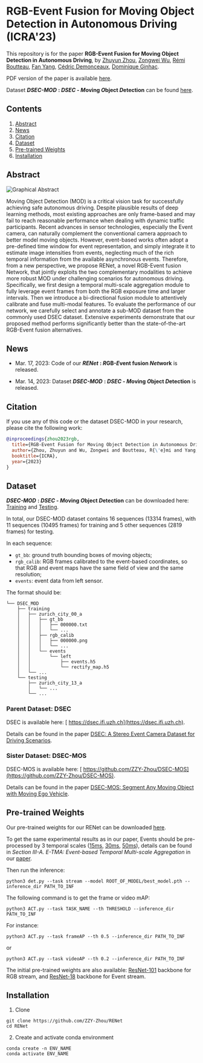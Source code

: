 # RGB-Event Fusion for Moving Object Detection in Autonomous Driving (ICRA'23)

This repository is for the paper **RGB-Event Fusion for Moving Object Detection in Autonomous Driving**, by
[Zhuyun Zhou](https://scholar.google.com/citations?user=sXolUXMAAAAJ&hl=en&oi=ao),
[Zongwei Wu](https://scholar.google.com/citations?user=3QSALjX498QC&hl=en&oi=ao),
[Rémi Boutteau](https://scholar.google.com/citations?user=U-SrcPkAAAAJ&hl=en&oi=ao),
[Fan Yang](https://scholar.google.com/citations?user=GNQHje8AAAAJ&hl=en&oi=ao),
[Cédric Demonceaux](https://scholar.google.com/citations?user=CCvaUR4AAAAJ&hl=en&oi=ao),
[Dominique Ginhac](https://scholar.google.com/citations?user=fkdCT5kAAAAJ&hl=en&oi=ao).

PDF version of the paper is available [here](https://arxiv.org/abs/2209.08323).

Dataset ***DSEC-MOD*** **: ***DSEC*** - ***M***oving ***O***bject ***D***etection** can be found [here](#dataset).



## Contents

1. [Abstract](#abstract)
2. [News](#news)
3. [Citation](#citation)
4. [Dataset](#dataset)
5. [Pre-trained Weights](#pre-trained-weights)
6. [Installation](#installation)



## Abstract

![Graphical Abstract](https://user-images.githubusercontent.com/114169266/231510781-d7a185fb-a121-42e7-a0a7-2b12c8d15cf7.png)



Moving Object Detection (MOD) is a critical vision task for successfully achieving safe autonomous driving. Despite plausible results of deep learning methods, most existing approaches are only frame-based and may fail to reach reasonable performance when dealing with dynamic traffic participants. Recent advances in sensor technologies, especially the Event camera, can naturally complement the conventional camera approach to better model moving objects. However, event-based works often adopt a pre-defined time window for event representation, and simply integrate it to estimate image intensities from events, neglecting much of the rich temporal information from the available asynchronous events. Therefore, from a new perspective, we propose RENet, a novel RGB-Event fusion Network, that jointly exploits the two complementary modalities to achieve more robust MOD under challenging scenarios for autonomous driving. Specifically, we first design a temporal multi-scale aggregation module to fully leverage event frames from both the RGB exposure time and larger intervals. Then we introduce a bi-directional fusion module to attentively calibrate and fuse multi-modal features. To evaluate the performance of our network, we carefully select and annotate a sub-MOD dataset from the commonly used DSEC dataset. Extensive experiments demonstrate that our proposed method performs significantly better than the state-of-the-art RGB-Event fusion alternatives.



## News

* Mar. 17, 2023: Code of our ***RENet*** **: ***R***GB-***E***vent fusion ***Net***work** is released.

* Mar. 14, 2023: Dataset ***DSEC-MOD*** **: ***DSEC*** - ***M***oving ***O***bject ***D***etection** is released.



## Citation

If you use any of this code or the dataset DSEC-MOD in your research, please cite the following work:



```BibTeX
@inproceedings{zhou2023rgb,
  title={RGB-Event Fusion for Moving Object Detection in Autonomous Driving},
  author={Zhou, Zhuyun and Wu, Zongwei and Boutteau, R{\'e}mi and Yang, Fan and Demonceaux, C{\'e}dric and Ginhac, Dominique},
  booktitle={ICRA},
  year={2023}
}
```







## Dataset

***DSEC-MOD*** **: ***DSEC*** - ***M***oving ***O***bject ***D***etection** can be downloaded here: [Training](https://drive.google.com/file/d/1Yi1sdp3OIHSg3EplwJsEFHNF5-_dmBO5/view?usp=sharing) and [Testing](https://drive.google.com/file/d/1A7YcmY4s0X2Db2gi_Xt1rhNt-8mRXJ2f/view?usp=sharing).

In total, our DSEC-MOD dataset contains 16 sequences (13314 frames), with 11 sequences (10495 frames) for training and 5 other sequences (2819 frames) for testing.

In each sequence:
* `gt_bb`: ground truth bounding boxes of moving objects;
* `rgb_calib`: RGB frames calibrated to the event-based coordinates, so that RGB and event maps have the same field of view and the same resolution;
* `events`: event data from left sensor.

The format should be:
```
└── DSEC_MOD
    ├── training
    │   ├── zurich_city_00_a
    │   │   ├── gt_bb
    │   │   │   ├── 000000.txt
    │   │   │   └── ...
    │   │   ├── rgb_calib
    │   │   │   ├── 000000.png
    │   │   │   └── ...
    │   │   └── events  
    │   │       └── left
    │   │           ├── events.h5
    │   │           └── rectify_map.h5
    │   └── ...
    └── testing
        ├── zurich_city_13_a
        │   └── ...
        └── ... 
```



### Parent Dataset: DSEC

DSEC is available here: [ https://dsec.ifi.uzh.ch](https://dsec.ifi.uzh.ch).

Details can be found in the paper [ DSEC: A Stereo Event Camera Dataset for Driving Scenarios](https://rpg.ifi.uzh.ch/docs/RAL21_DSEC.pdf).



### Sister Dataset: DSEC-MOS

DSEC-MOS is available here: [ https://github.com/ZZY-Zhou/DSEC-MOS](https://github.com/ZZY-Zhou/DSEC-MOS).

Details can be found in the paper [ DSEC-MOS: Segment Any Moving Object with Moving Ego Vehicle](https://arxiv.org/abs/2305.00126).



## Pre-trained Weights

Our pre-trained weights for our RENet can be downloaded [here](https://drive.google.com/file/d/175fW9v4BevwD-U--dJFzq0aYlXzp6sHm/view?usp=sharing).

To get the same experimental results as in our paper, Events should be pre-processed by 3 temporal scales ([15ms](https://drive.google.com/file/d/1yS2oTtAxbOC8Z_IJ67ttI-aYq5EzSYOO/view?usp=sharing), [30ms](https://drive.google.com/file/d/1nRHnQyxQOXo5RA2Gj1_PME7Vm61s-isc/view?usp=sharing), [50ms](https://drive.google.com/file/d/19CX9VyuC2HAqof9xW-UnUttZy7CIFrdH/view?usp=sharing)), details can be found in *Section III-A. E-TMA: Event-based Temporal Multi-scale Aggregation* in our [paper](https://arxiv.org/abs/2209.08323).

Then run the inference:

```
python3 det.py --task stream --model ROOT_OF_MODEL/best_model.pth --inference_dir PATH_TO_INF
```

The following command is to get the frame or video mAP:

```
python3 ACT.py --task TASK_NAME --th THRESHOLD --inference_dir PATH_TO_INF
```

For instance:
```
python3 ACT.py --task frameAP --th 0.5 --inference_dir PATH_TO_INF
```
or
```
python3 ACT.py --task videoAP --th 0.2 --inference_dir PATH_TO_INF
```



The initial pre-trained weights are also available: [ResNet-101](https://drive.google.com/file/d/1PsAJUV7DD6fNSh54Biy9l3bGNRxBn4oB/view?usp=sharing) backbone for RGB stream, and [ResNet-18](https://drive.google.com/file/d/1ccJ1k9G4Dqk0LOwogHJu0n7XUlPAr4N5/view?usp=sharing) backbone for Event stream.



## Installation

1. Clone

```
git clone https://github.com/ZZY-Zhou/RENet
cd RENet
```

2. Create and activate conda environment

```
conda create -n ENV_NAME
conda activate ENV_NAME
```


